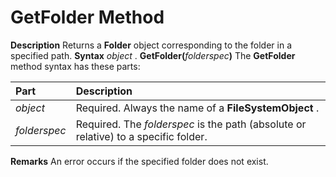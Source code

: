
# GetFolder Method



 **Description**
Returns a  **Folder** object corresponding to the folder in a specified path.
 **Syntax**
 _object_ . **GetFolder(**_folderspec_**)**
The  **GetFolder** method syntax has these parts:


|**Part**|**Description**|
|:-----|:-----|
| _object_|Required. Always the name of a  **FileSystemObject** .|
| _folderspec_|Required. The  _folderspec_ is the path (absolute or relative) to a specific folder.|
 **Remarks**
An error occurs if the specified folder does not exist.
